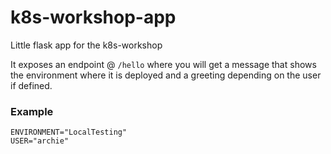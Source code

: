 # k8s-workshop-app
Little flask app for the k8s-workshop

It exposes an endpoint @ `/hello` where you will get a message that shows the environment
where it is deployed and a greeting depending on the user if defined.

### Example

````shell
ENVIRONMENT="LocalTesting"
USER="archie"
````

